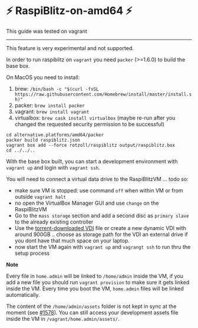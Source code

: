 # ⚡️ RaspiBlitz-on-amd64 ⚡️

This guide was tested on vagrant

---

This feature is very experimental and not supported.

In order to run raspiblitz on `vagrant` you need `packer` (>=1.6.0) to build the base box.

On MacOS you need to install:
1. brew: `/bin/bash -c "$(curl -fsSL https://raw.githubusercontent.com/Homebrew/install/master/install.sh)"`
2. packer: `brew install packer`
3. vagrant: `brew install vagrant`
4. virtualbox: `brew cask install virtualbox` (maybe re-run after you changed the requested security permission to be successful)

```
cd alternative.platforms/amd64/packer
packer build raspiblitz.json
vagrant box add --force rotzoll/raspiblitz output/raspiblitz.box
cd ../../..
```

With the base box built, you can start a development environment with `vagrant up` and login with `vagrant ssh`.

You will need to connect a virtual data drive to the RaspiBlitzVM ... todo so:
- make sure VM is stopped: use command `off` when within VM or from outside `vagrant halt`
- no open the VirtualBox Manager GUI and use `change` on the RaspiBlitzVM
- Go to the `mass storage` section and add a second disc as `primary slave` to the already existing controller
- Use the [torrent-downloaded VDI](https://raw.githubusercontent.com/rootzoll/raspiblitz/dev/alternative.platforms/amd64/raspiblitzHDD.vdi.torrent) file or create a new dynamic VDI with around 900GB .. choose as storage path for the VDI an external drive if you dont have that much space on your laptop.
- now start the VM again with `vagrant up` and `vagrangt ssh` to run thru the setup process

**Note**

Every file in `home.admin` will be linked to `/home/admin` inside the VM,
if you add a new file you should run `vagrant provision` to make sure it gets linked inside the VM. Every time you boot the VM, `home.admin` files will be linked automatically.

The content of the `/home/admin/assets` folder is not kept in sync at the moment (see [#1578](https://github.com/rootzoll/raspiblitz/issues/1578)). You can still access your development assets file inside the VM in `/vagrant/home.admin/assets/`.